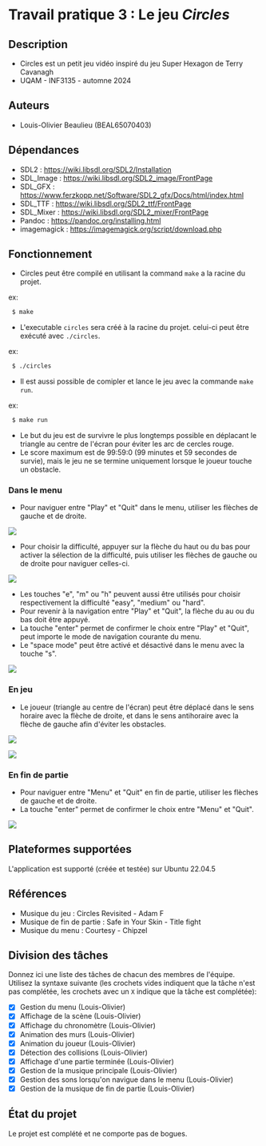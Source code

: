 # Travail pratique 3 : Le jeu *Circles*

## Description

* Circles est un petit jeu vidéo inspiré du jeu Super Hexagon de Terry Cavanagh
* UQAM - INF3135 - automne 2024 

## Auteurs

- Louis-Olivier Beaulieu (BEAL65070403)

## Dépendances

- SDL2 : https://wiki.libsdl.org/SDL2/Installation
- SDL_Image : https://wiki.libsdl.org/SDL2_image/FrontPage
- SDL_GFX : https://www.ferzkopp.net/Software/SDL2_gfx/Docs/html/index.html
- SDL_TTF : https://wiki.libsdl.org/SDL2_ttf/FrontPage
- SDL_Mixer : https://wiki.libsdl.org/SDL2_mixer/FrontPage
- Pandoc : https://pandoc.org/installing.html
- imagemagick : https://imagemagick.org/script/download.php

## Fonctionnement

* Circles peut être compilé en utilisant la command `make` a la racine du projet.

ex:
```sh
 $ make
```
* L'executable `circles` sera créé à la racine du projet. celui-ci peut être exécuté avec `./circles`.
  
ex:

```sh
 $ ./circles
```
* Il est aussi possible de comipler et lance le jeu avec la commande `make run`.

ex:
```sh
 $ make run
```
* Le but du jeu est de survivre le plus longtemps possible en déplacant le triangle au centre de l'écran pour éviter les arc de cercles rouge.
* Le score maximum est de 99:59:0 (99 minutes et 59 secondes de survie), mais le jeu ne se termine uniquement lorsque le joueur touche un obstacle.

### Dans le menu

* Pour naviguer entre "Play" et "Quit" dans le menu, utiliser les flèches de gauche et de droite.

![](images/menu-play.png)


* Pour choisir la difficulté, appuyer sur la flèche du haut ou du bas pour activer la sélection de la difficulté, puis utiliser les flèches de gauche ou de droite pour naviguer celles-ci.

![](images/menu-difficulty.png)

* Les touches "e", "m" ou "h" peuvent aussi être utilisés pour choisir respectivement la difficulté "easy", "medium" ou "hard".
* Pour revenir à la navigation entre "Play" et "Quit", la flèche du au ou du bas doit être appuyé.
* La touche "enter" permet de confirmer le choix entre "Play" et "Quit", peut importe le mode de navigation courante du menu.
* Le "space mode" peut être activé et désactivé dans le menu avec la touche "s".

![](images/menu-space-mode.png)

### En jeu

* Le joueur (triangle au centre de l'écran) peut être déplacé dans le sens horaire avec la flèche de droite, et dans le sens antihoraire avec la flèche de gauche afin d'éviter les obstacles.

![](images/game-player.png)


![](images/game-space-mode.png)


### En fin de partie

* Pour naviguer entre "Menu" et "Quit" en fin de partie, utiliser les flèches de gauche et de droite.
* La touche "enter" permet de confirmer le choix entre "Menu" et "Quit".

![](images/game-over.png)


## Plateformes supportées

L'application est supporté (créée et testée) sur Ubuntu 22.04.5

## Références

* Musique du jeu : Circles Revisited - Adam F
* Musique de fin de partie : Safe in Your Skin - Title fight
* Musique du menu : Courtesy - Chipzel

## Division des tâches

Donnez ici une liste des tâches de chacun des membres de l'équipe. Utilisez la
syntaxe suivante (les crochets vides indiquent que la tâche n'est pas
complétée, les crochets avec un `X` indique que la tâche est complétée):

* [x] Gestion du menu (Louis-Olivier)
* [x] Affichage de la scène (Louis-Olivier)
* [x] Affichage du chronomètre (Louis-Olivier)
* [x] Animation des murs (Louis-Olivier)
* [x] Animation du joueur (Louis-Olivier)
* [x] Détection des collisions (Louis-Olivier)
* [x] Affichage d'une partie terminée (Louis-Olivier)
* [X] Gestion de la musique principale (Louis-Olivier)
* [x] Gestion des sons lorsqu'on navigue dans le menu (Louis-Olivier)
* [x] Gestion de la musique de fin de partie (Louis-Olivier)

## État du projet

Le projet est complété et ne comporte pas de bogues.
